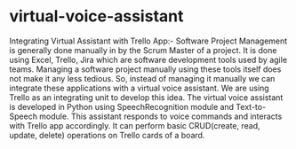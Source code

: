 # virtual-voice-assistant

Integrating Virtual Assistant with Trello App:-
  Software Project Management is generally done manually in by the Scrum Master of a project. It is done using Excel, Trello, Jira which are software development tools used by agile teams. Managing a software project manually using these tools itself does not make it any less tedious. So, instead of managing it manually we can integrate these applications with a virtual voice assistant. We are using Trello as an integrating unit to develop this idea. The virtual voice assistant is developed in Python using SpeechRecognition module and Text-to-Speech module. This assistant responds to voice commands and interacts with Trello app accordingly. It can perform basic CRUD(create, read, update, delete) operations on Trello cards of a board. 
